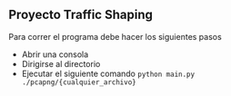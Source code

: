 ## Proyecto Traffic Shaping

Para correr el programa debe hacer los siguientes pasos 

- Abrir una consola
- Dirigirse al directorio
- Ejecutar el siguiente comando `python main.py ./pcapng/{cualquier_archivo}`
